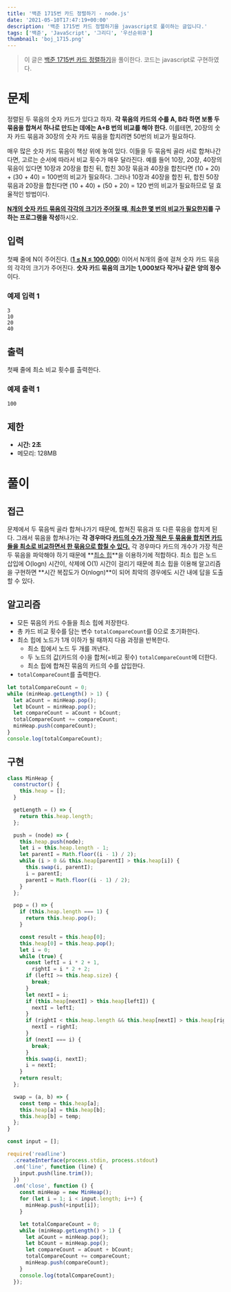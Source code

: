 ```yaml
---
title: '백준 1715번 카드 정렬하기 - node.js'
date: '2021-05-10T17:47:19+00:00'
description: '백준 1715번 카드 정렬하기을 javascript로 풀이하는 글입니다.'
tags: ['백준', 'JavaScript', '그리디', '우선순위큐']
thumbnail: 'boj_1715.png'
---
```


> 이 글은 [백준 1715번 카드 정렬하기](https://www.acmicpc.net/problem/1715)을 풀이한다. 코드는 javascript로 구현하였다.

# 문제

정렬된 두 묶음의 숫자 카드가 있다고 하자. **각 묶음의 카드의 수를 A, B라 하면 보통 두 묶음을 합쳐서 하나로 만드는 데에는 A+B 번의 비교를 해야 한다.** 이를테면, 20장의 숫자 카드 묶음과 30장의 숫자 카드 묶음을 합치려면 50번의 비교가 필요하다.

매우 많은 숫자 카드 묶음이 책상 위에 놓여 있다. 이들을 두 묶음씩 골라 서로 합쳐나간다면, 고르는 순서에 따라서 비교 횟수가 매우 달라진다. 예를 들어 10장, 20장, 40장의 묶음이 있다면 10장과 20장을 합친 뒤, 합친 30장 묶음과 40장을 합친다면 (10 + 20) + (30 + 40) = 100번의 비교가 필요하다. 그러나 10장과 40장을 합친 뒤, 합친 50장 묶음과 20장을 합친다면 (10 + 40) + (50 + 20) = 120 번의 비교가 필요하므로 덜 효율적인 방법이다.

**<u>N개의 숫자 카드 묶음의 각각의 크기가 주어질 때, 최소한 몇 번의 비교가 필요한지</u>를 구하는 프로그램을 작성**하시오.

## 입력

첫째 줄에 N이 주어진다. (**<u>1 ≤ N ≤ 100,000</u>**) 이어서 N개의 줄에 걸쳐 숫자 카드 묶음의 각각의 크기가 주어진다. **숫자 카드 묶음의 크기는 1,000보다 작거나 같은 양의 정수**이다.

### 예제 입력 1

```
3
10
20
40
```

## 출력

첫째 줄에 최소 비교 횟수를 출력한다.

### 예제 출력 1

```
100
```

## 제한

- **시간: 2초**
- 메모리: 128MB

# 풀이

## 접근

문제에서 두 묶음씩 골라 합쳐나가기 때문에, 합쳐진 묶음과 또 다른 묶음을 합치게 된다. 그래서 묶음을 합쳐나가는 **각 경우마다 <u>카드의 수가 가장 적은 두 묶음을 합치면 카드들을 최소로 비교하면서 한 묶음으로 합칠 수 있다.</u>** 각 경우마다 카드의 개수가 가장 적은 두 묶음을 파악해야 하기 때문에 **<u>최소 힙</u>**을 이용하기에 적합하다. 최소 힙은 노드 삽입에 O(logn) 시간이, 삭제에 O(1) 시간이 걸리기 때문에 최소 힙을 이용해 알고리즘을 구현하면 **시간 복잡도가 O(nlogn)**이 되어 최악의 경우에도 시간 내에 답을 도출할 수 있다.

## 알고리즘

- 모든 묶음의 카드 수들을 최소 힙에 저장한다.
- 총 카드 비교 횟수를 담는 변수 `totalCompareCount`를 0으로 초기화한다.
- 최소 힙에 노드가 1개 이하가 될 때까지 다음 과정을 반복한다.
  - 최소 힙에서 노드 두 개를 꺼낸다.
  - 두 노드의 값(카드의 수)을 합쳐(=비교 횟수) `totalCompareCount`에 더한다.
  - 최소 힙에 합쳐진 묶음의 카드의 수를 삽입한다.
- `totalCompareCount`를 출력한다.

```jsx
let totalCompareCount = 0;
while (minHeap.getLength() > 1) {
  let aCount = minHeap.pop();
  let bCount = minHeap.pop();
  let compareCount = aCount + bCount;
  totalCompareCount += compareCount;
  minHeap.push(compareCount);
}
console.log(totalCompareCount);
```

## 구현

```jsx
class MinHeap {
  constructor() {
    this.heap = [];
  }

  getLength = () => {
    return this.heap.length;
  };

  push = (node) => {
    this.heap.push(node);
    let i = this.heap.length - 1;
    let parentI = Math.floor((i - 1) / 2);
    while (i > 0 && this.heap[parentI] > this.heap[i]) {
      this.swap(i, parentI);
      i = parentI;
      parentI = Math.floor((i - 1) / 2);
    }
  };

  pop = () => {
    if (this.heap.length === 1) {
      return this.heap.pop();
    }

    const result = this.heap[0];
    this.heap[0] = this.heap.pop();
    let i = 0;
    while (true) {
      const leftI = i * 2 + 1,
        rightI = i * 2 + 2;
      if (leftI >= this.heap.size) {
        break;
      }
      let nextI = i;
      if (this.heap[nextI] > this.heap[leftI]) {
        nextI = leftI;
      }
      if (rightI < this.heap.length && this.heap[nextI] > this.heap[rightI]) {
        nextI = rightI;
      }
      if (nextI === i) {
        break;
      }
      this.swap(i, nextI);
      i = nextI;
    }
    return result;
  };

  swap = (a, b) => {
    const temp = this.heap[a];
    this.heap[a] = this.heap[b];
    this.heap[b] = temp;
  };
}

const input = [];

require('readline')
  .createInterface(process.stdin, process.stdout)
  .on('line', function (line) {
    input.push(line.trim());
  })
  .on('close', function () {
    const minHeap = new MinHeap();
    for (let i = 1; i < input.length; i++) {
      minHeap.push(+input[i]);
    }

    let totalCompareCount = 0;
    while (minHeap.getLength() > 1) {
      let aCount = minHeap.pop();
      let bCount = minHeap.pop();
      let compareCount = aCount + bCount;
      totalCompareCount += compareCount;
      minHeap.push(compareCount);
    }
    console.log(totalCompareCount);
  });
```
